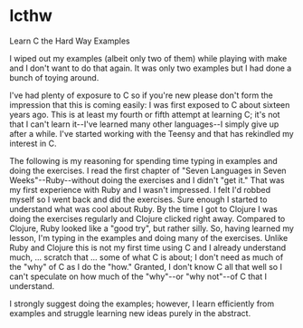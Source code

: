 lcthw
=====

Learn C the Hard Way Examples

I wiped out my examples (albeit only two of them) while playing with
make and I don't want to do that again. It was only two examples but I
had done a bunch of toying around.

I've had plenty of exposure to C so if you're new please don't form the
impression that this is coming easily: I was first exposed to C about
sixteen years ago. This is at least my fourth or fifth attempt at
learning C; it's not that I can't learn it--I've learned many other
languages--I simply give up after a while. I've started working with the
Teensy and that has rekindled my interest in C.

The following is my reasoning for spending time typing in examples and
doing the exercises. I read the first chapter of "Seven Languages in
Seven Weeks"--Ruby--without doing the exercises and I didn't "get it."
That was my first experience with Ruby and I wasn't impressed. I felt
I'd robbed myself so I went back and did the exercises. Sure enough I
started to understand what was cool about Ruby. By the time I got to
Clojure I was doing the exercises regularly and Clojure clicked right
away. Compared to Clojure, Ruby looked like a "good try", but rather silly.
So, having learned my lesson, I'm typing in the examples and doing many
of the exercises. Unlike Ruby and Clojure this is not my first time
using C and I already understand much, ... scratch that ... some of what C
is about; I don't need as much of the "why" of C as I do the "how."
Granted, I don't know C all that well so I can't speculate on how much of
the "why"--or "why not"--of C that I understand.

I strongly suggest doing the examples; however, I learn efficiently from
examples and struggle learning new ideas purely in the abstract.
